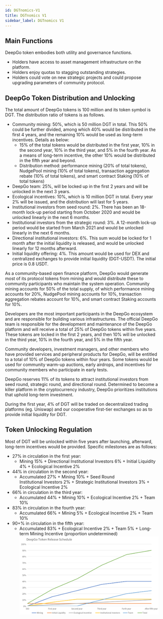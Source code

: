 ```yaml
---
id: DGTnomics-V1
title: DGTnomics V1
sidebar_label: DGTnomics V1
---
```


## Main Functions
DeepGo token embodies both utility and governance functions.
- Holders have access to asset management infrastructure on the platform.
- Holders enjoy quotas to stagging outstanding strategies.
- Holders could vote on new strategic projects and could propose upgrading parameters of community protocol.
## DeepGo Token Distribution and Unlocking
The total amount of DeepGo tokens is 100 million and its token symbol is DGT. The distribution ratio of tokens is as follows.
- Community mining: 50%, which is 50 million DGT in total. This 50% could be further divided, among which 40% would be distributed in the first 4 years, and the remaining 10% would be used as long-term incentives. Details as below:
   - 15% of the total tokens would be distributed in the first year, 10% in the second year, 10% in the third year, and 5% in the fourth year. As a means of long-term incentive, the other 10% would be distributed in the fifth year and beyond.
   - Distribution method: performance mining (20% of total tokens), NudgePool mining (10% of total tokens), transaction aggregation rebate (10% of total tokens), and smart contract Staking (10% of total tokens)
- DeepGo team: 25%, will be locked up in the first 2 years and will be unlocked in the next 3 years.
- Ecological incentives: 10%, which is 10 million DGT in total. Every year 2% will be issued, and the distribution will last for 5 years.
- Institutional investors from seed round: 2%. There has been an 18-month lock-up period starting from October 2020 and would be unlocked linearly in the next 6 months.
- Institutional investors from the strategic round: 3%. A 12-month lock-up period would be started from March 2021 and would be unlocked linearly in the next 6 months.
- Directional institutional investors: 6%. This sum would be locked for 1 month after the initial liquidity is released, and would be unlocked linearly for 12 months afterward.
- Initial liquidity offering: 4%. This amount would be used for DEX and centralized exchanges to provide initial liquidity (DGT-USDT). The initial price is 0.8 USDT.


As a community-based open finance platform, DeepGo would generate most of its protocol tokens from mining and would distribute these to community participants who maintain the system operation. Community mining accounts for 50% of the total supply, of which performance mining accounts for 20%, NudgePool mining accounts for 10%, transaction aggregation rebates account for 10%, and smart contract Staking accounts for 10%.

Developers are the most important participants in the DeepGo ecosystem and are responsible for building various infrastructures. The official DeepGo team is responsible for the development and maintenance of the DeepGo platform and will receive a total of 25% of DeepGo tokens within five years. These tokens are locked in the first 2 years, and then 10% will be unlocked in the third year, 10% in the fourth year, and 5% in the fifth year.

Community developers, investment managers, and other members who have provided services and peripheral products for DeepGo, will be entitled to a total of 10% of DeepGo tokens within four years. Some tokens would be used for community warm-up auctions, early airdrops, and incentives for community members who participate in early tests.

DeepGo reserves 11% of its tokens to attract institutional investors from seed round, strategic round, and directional round. Determined to become a killer platform in the cryptocurrency industry, DeepGo prioritizes institutions that uphold long-term investment.

During the first year, 4% of DGT will be traded on decentralized trading platforms (eg. Uniswap) and our cooperative first-tier exchanges so as to provide initial liquidity for DGT.
## Token Unlocking Regulation
Most of DGT will be unlocked within five years after launching, afterward, long-term incentives would be provided. Specific milestones are as follows:

- 27% in circulation in the first year:
   - Mining 15% + Directional Institutional Investors 6% + Initial Liquidity 4% + Ecological Incentive 2%
- 44% in circulation in the second year:
   - Accumulated 27% + Mining 10% + Seed Round Institutional Investors 2% + Strategic Institutional Investors 3% + Ecological Incentive 2% 
- 66% in circulation in the third year:
   - Accumulated 44% + Mining 10% + Ecological Incentive 2% + Team 10%
- 83% in circulation in the fourth year:
   - Accumulated 66% + Mining 5% + Ecological Incentive 2% + Team 10%
- 90+% in circulation in the fifth year:
   - Accumulated 83% + Ecological Incentive 2% + Team 5% + Long-term Mining Incentive (proportion undetermined)
![image.png](/img/token_curve_EN.png)
